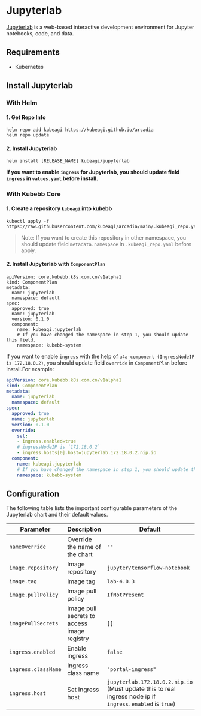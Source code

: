 # Jupyterlab

[Jupyterlab](https://github.com/jupyterlab/jupyterlab) is a web-based interactive development environment for Jupyter notebooks, code, and data.

## Requirements

- Kubernetes

## Install Jupyterlab

### With Helm

#### 1. Get Repo Info

```shell
helm repo add kubeagi https://kubeagi.github.io/arcadia
helm repo update
```

#### 2. Install Jupyterlab

```shell
helm install [RELEASE_NAME] kubeagi/jupyterlab
```

**If you want to enable `ingress` for Jupyterlab, you should update field `ingress` in `values.yaml` before install.**

### With Kubebb Core

#### 1. Create a repository `kubeagi` into kubebb

```shell
kubectl apply -f https://raw.githubusercontent.com/kubeagi/arcadia/main/.kubeagi_repo.yaml
```

> Note: If you want to create this repository in other namespace, you should update field `metadata.namespace` in `.kubeagi_repo.yaml` before apply.

#### 2. Install Jupyterlab with `ComponentPlan`

```shell
apiVersion: core.kubebb.k8s.com.cn/v1alpha1
kind: ComponentPlan
metadata:
  name: jupyterlab
  namespace: default
spec:
  approved: true
  name: jupyterlab
  version: 0.1.0
  component:
    name: kubeagi.jupyterlab
    # If you have changed the namespace in step 1, you should update this field.
    namespace: kubebb-system
```

If you want to enable `ingress` with the help of `u4a-component (IngressNodeIP is 172.18.0.2)`, you should update field `override` in `ComponentPlan` before install.For example:

```yaml
apiVersion: core.kubebb.k8s.com.cn/v1alpha1
kind: ComponentPlan
metadata:
  name: jupyterlab
  namespace: default
spec:
  approved: true
  name: jupyterlab
  version: 0.1.0
  override:
    set:
    - ingress.enabled=true
    # ingressNodeIP is `172.18.0.2`
    - ingress.hosts[0].host=jupyterlab.172.18.0.2.nip.io
  component:
    name: kubeagi.jupyterlab
    # If you have changed the namespace in step 1, you should update this field.
    namespace: kubebb-system
```

## Configuration

The following table lists the important configurable parameters of the Jupyterlab chart and their default values.

| Parameter | Description | Default |
| --------- | ----------- | ------- |
| `nameOverride` | Override the name of the chart | `""` |
| `image.repository` | Image repository | `jupyter/tensorflow-notebook` |
| `image.tag` | Image tag | `lab-4.0.3` |
| `image.pullPolicy` | Image pull policy | `IfNotPresent` |
| `imagePullSecrets` | Image pull secrets to access image registry | `[]` |
| `ingress.enabled` | Enable ingress | `false` |
| `ingress.className` | Ingress class name | `"portal-ingress"` |
| `ingress.host` | Set Ingress host | `jupyterlab.172.18.0.2.nip.io` (Must update this to real ingress node ip if `ingress.enabled` is `true`)|
